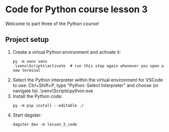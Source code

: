# Code for Python course lesson 3
Welcome to part three of the Python course!


## Project setup

1. Create a virtual Python environment and activate it:
    ```console
    py -m venv venv
    .\venv\Scripts\activate  # run this step again whenever you open a new terminal
    ```
2. Select the Python interpreter within the virtual environment for VSCode to use: Ctrl+Shift+P, type "Python: Select Interpreter" and choose (or navigate to) .\venv\Scripts\python.exe
3. Install the Python code:
    ```console
    py -m pip install --editable ./
    ```
4. Start dagster:
    ```console
    dagster dev -m lesson_3_code
    ```
